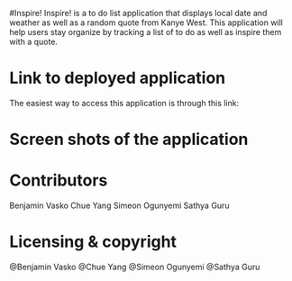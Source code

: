 #Inspire! 
Inspire! is a to do list application that displays local date and weather as
well as a random quote from Kanye West. This application will help users stay 
organize by tracking a list of to do as well as inspire them with a quote.

# Link to deployed application
The easiest way to access this application is through this link: 


# Screen shots of the application 



# Contributors
Benjamin Vasko
Chue Yang 
Simeon Ogunyemi
Sathya Guru


# Licensing & copyright
@Benjamin Vasko
@Chue Yang 
@Simeon Ogunyemi
@Sathya Guru